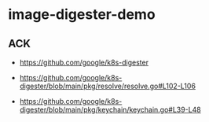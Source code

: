 # image-digester-demo


## ACK
- https://github.com/google/k8s-digester

- https://github.com/google/k8s-digester/blob/main/pkg/resolve/resolve.go#L102-L106
- https://github.com/google/k8s-digester/blob/main/pkg/keychain/keychain.go#L39-L48
